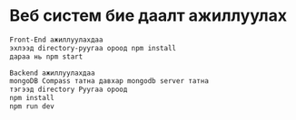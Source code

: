 <h1>Веб систем бие даалт ажиллуулах</h1>

```sh
Front-End ажиллуулахдаа 
эхлээд directory-руугаа ороод npm install
дараа нь npm start
```

```sh
Backend ажиллуулахдаа
mongoDB Compass татна давхар mongodb server татна
тэгээд directory Руугаа ороод 
npm install 
npm run dev
```